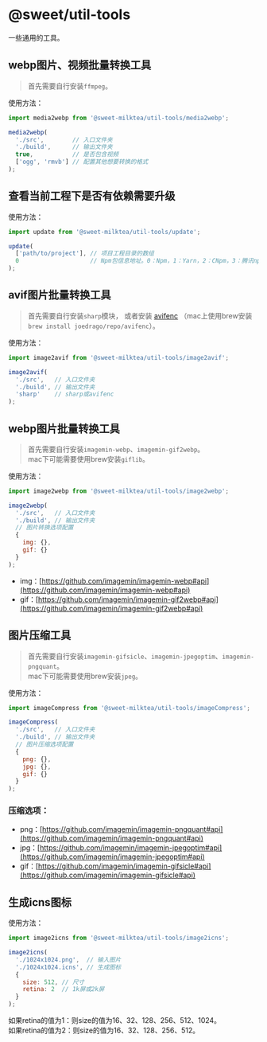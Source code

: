 # @sweet/util-tools

一些通用的工具。

## webp图片、视频批量转换工具

> 首先需要自行安装`ffmpeg`。

使用方法：

```javascript
import media2webp from '@sweet-milktea/util-tools/media2webp';

media2webp(
  './src',        // 入口文件夹
  './build',      // 输出文件夹
  true,           // 是否包含视频
  ['ogg', 'rmvb'] // 配置其他想要转换的格式
);
```

## 查看当前工程下是否有依赖需要升级

使用方法：

```javascript
import update from '@sweet-milktea/util-tools/update';

update(
  ['path/to/project'], // 项目工程目录的数组
  0                    // Npm包信息地址。0：Npm，1：Yarn，2：CNpm，3：腾讯npm镜像
);
```

## avif图片批量转换工具

> 首先需要自行安装`sharp`模块，
> 或者安装 [avifenc](https://github.com/AOMediaCodec/libavif) （mac上使用brew安装`brew install joedrago/repo/avifenc`）。

使用方法：

```javascript
import image2avif from '@sweet-milktea/util-tools/image2avif';

image2avif(
  './src',   // 入口文件夹
  './build', // 输出文件夹
  'sharp'    // sharp或avifenc
);
```

## webp图片批量转换工具

> 首先需要自行安装`imagemin-webp`、`imagemin-gif2webp`。   
> mac下可能需要使用brew安装`giflib`。

使用方法：

```javascript
import image2webp from '@sweet-milktea/util-tools/image2webp';

image2webp(
  './src',   // 入口文件夹
  './build', // 输出文件夹
  // 图片转换选项配置
  {
    img: {},
    gif: {}
  }
);
```

* img：[https://github.com/imagemin/imagemin-webp#api](https://github.com/imagemin/imagemin-webp#api)
* gif：[https://github.com/imagemin/imagemin-gif2webp#api](https://github.com/imagemin/imagemin-gif2webp#api)

## 图片压缩工具

> 首先需要自行安装`imagemin-gifsicle`、`imagemin-jpegoptim`、`imagemin-pngquant`。   
> mac下可能需要使用brew安装`jpeg`。

使用方法：

```javascript
import imageCompress from '@sweet-milktea/util-tools/imageCompress';

imageCompress(
  './src',   // 入口文件夹
  './build', // 输出文件夹
  // 图片压缩选项配置
  {
    png: {},
    jpg: {},
    gif: {}
  }
);
```

### 压缩选项：

* png：[https://github.com/imagemin/imagemin-pngquant#api](https://github.com/imagemin/imagemin-pngquant#api)
* jpg：[https://github.com/imagemin/imagemin-jpegoptim#api](https://github.com/imagemin/imagemin-jpegoptim#api)
* gif：[https://github.com/imagemin/imagemin-gifsicle#api](https://github.com/imagemin/imagemin-gifsicle#api)

## 生成icns图标

使用方法：

```javascript
import image2icns from '@sweet-milktea/util-tools/image2icns';

image2icns(
  './1024x1024.png',  // 输入图片
  './1024x1024.icns', // 生成图标
  {
    size: 512, // 尺寸
    retina: 2  // 1k屏或2k屏 
  }
);
```

如果retina的值为1：则size的值为16、32、128、256、512、1024。   
如果retina的值为2：则size的值为16、32、128、256、512。